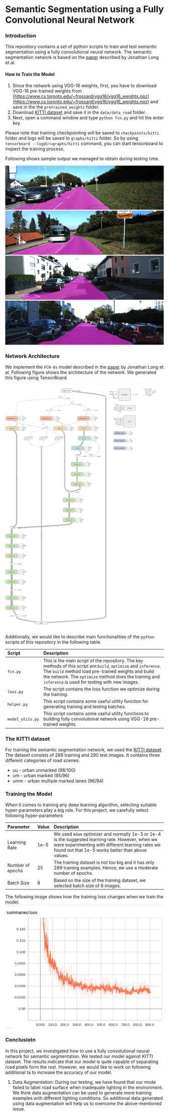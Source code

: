 # Semantic Segmentation using a Fully Convolutional Neural Network

### Introduction
This repository contains a set of python scripts to train and test semantic segmentation using a fully convolutional neural network. The semantic segmentation network is based on the [paper](https://people.eecs.berkeley.edu/~jonlong/long_shelhamer_fcn.pdf) described by Jonathan Long et al.

#### How to Train the Model
1. Since the network using VGG-16 weights, first, you have to download VGG-16 pre-trained weights from [https://www.cs.toronto.edu/~frossard/vgg16/vgg16_weights.npz](https://www.cs.toronto.edu/~frossard/vgg16/vgg16_weights.npz) and save in the the `pretrained_weights` folder.
2. Download [KITTI dataset](http://www.cvlibs.net/datasets/kitti/eval_road.php) and save it in the `data/data_road` folder.
3. Next, open a command window and type `python fcn.py` and hit the enter key.

Please note that training checkpointing will be saved to `checkpoints/kitti` folder and logs will be saved to `graphs/kitti` folder. So by using `tensorboard --logdir=graphs/kitti` command, you can start tensorboard to inspect the training process.

Following shows sample output we managed to obtain during testing time.

![img_1](./sample_output/um_000014.png)
![img_1](./sample_output/um_000032.png)
![img_1](./sample_output/uu_000022.png)
![img_1](./sample_output/uu_000081.png)

### Network Architecture

We implement the `FCN-8s` model described in the [paper](https://people.eecs.berkeley.edu/~jonlong/long_shelhamer_fcn.pdf) by Jonathan Long et al. Following figure shows the architecture of the network. We generated this figure using TensorBoard.

![architecture](./images/fcn_graph.png)

Additionally, we would like to describe main functionalities of the `python` scripts of this repository in the following table.

|Script |Description|
|:------|:----------|
|`fcn.py`|This is the main script of the repository. The key methods of this script are:`build`, `optimize` and `inference`. The `build` method load pre-trained weights and build the network. The `optimize` method does the training and `inference` is used for testing with new images.|
|`loss.py`|The script contains the loss function we optimize during the training.|
|`helper.py`|This script contains some useful utility function for generating training and testing batches.|
|`model_utils.py`|This script contains some useful utility functions to building fully convolutional network using VGG-16 pre-trained weights.|

### The KITTI dataset

For training the semantic segmentation network, we used the [KITTI dataset](http://www.cvlibs.net/datasets/kitti/eval_road.php). The dataset consists of 289 training and 290 test images. It contains three different categories of road scenes:

* uu - urban unmarked (98/100)
* um - urban marked (95/96)
* umm - urban multiple marked lanes (96/94)

### Training the Model

When it comes to training any deep learning algorithm, selecting suitable hyper-parameters play a big role. For this project, we carefully select following hyper-parameters

|Parameter |Value  |Description|
|:---------|:------|:----------|
|Learning Rate|1e-5|We used `Adam` optimizer and normally 1e-3 or 1e-4 is the suggested learning rate. However, when we were experimenting with different learning rates we found out that 1e-5 works better than above values.|
|Number of epochs|25|The training dataset is not too big and it has only 289 training examples. Hence, we use a moderate number of epochs.|
|Batch Size|8|Based on the size of the training dataset, we selected batch size of 8 images.|

The following image shows how the training loss changes when we train the model.
![loss_graph](./images/loss_graph.png)

### Conclusiotn

In this project, we investigated how to use a fully convolutional neural network for semantic segmentation. We tested our model against KITTI dataset. The results indicate that our model is quite capable of separating road pixels form the rest. However, we would like to work on following additional ta to increase the accuracy of our model.
1. Data Augmentation: During our testing, we have found that our mode failed to label road surface when inadequate lighting in the environment. We think data augmentation can be used to generate more training examples with different lighting conditions. So additional data generated using data augmentation will help us to overcome the above-mentioned issue.
  



